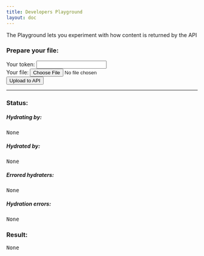 ```yaml
---
title: Developers Playground
layout: doc
---
```


The Playground lets you experiment with how content is returned by the API


<div id="errors">
</div>
<article>
  <h3>Prepare your file:</h3>
  <form id="playground" role="form" method="post" enctype="multipart/form-data">
    <div class="form-group" id="token-form-group">
      <label class="control-label">Your token:</label>
      <input type="text" name="name" id="token" class="form-control">
    </div>
    <div class="form-group">
      <label class="control-label">Your file:</label>
      <input type="file" name="file" id="file">
    </div>
    <div class="form-group">
      <input type="submit" value="Upload to API" class="btn btn-default">
    </div>
  </form>
  <hr>
  <h3>Status:</h3>
  <h5>Hydrating by:</h5>
  <pre id="status-hydrating">None</pre>
  <h5>Hydrated by:</h5>
  <pre id="status-hydrated">None</pre>
  <h5>Errored hydraters:</h5>
  <pre id="status-errored">None</pre>
  <h5>Hydration errors:</h5>
  <pre id="status-errors">None</pre>
  <h3>Result:</h3>
  <pre id="result">None</pre>
</article>
<script type="text/javascript" src="/javascripts/async.js"></script>
<script type="text/javascript" src="/javascripts/playground.js"></script>
